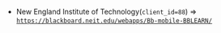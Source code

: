  - New England Institute of Technology(`client_id=88`) => [`https://blackboard.neit.edu/webapps/Bb-mobile-BBLEARN/`](https://blackboard.neit.edu/webapps/Bb-mobile-BBLEARN/)
